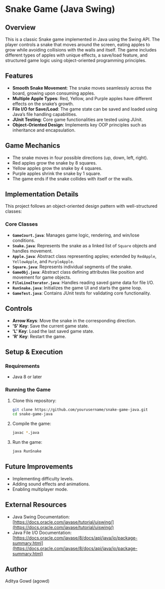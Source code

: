 # Snake Game (Java Swing)

## Overview
This is a classic Snake game implemented in Java using the Swing API. The player controls a snake that moves around the screen, eating apples to grow while avoiding collisions with the walls and itself. The game includes different types of apples with unique effects, a save/load feature, and structured game logic using object-oriented programming principles.

## Features
- **Smooth Snake Movement**: The snake moves seamlessly across the board, growing upon consuming apples.
- **Multiple Apple Types**: Red, Yellow, and Purple apples have different effects on the snake’s growth.
- **File I/O for Save/Load**: The game state can be saved and loaded using Java’s file handling capabilities.
- **JUnit Testing**: Core game functionalities are tested using JUnit.
- **Object-Oriented Design**: Implements key OOP principles such as inheritance and encapsulation.

## Game Mechanics
- The snake moves in four possible directions (up, down, left, right).
- Red apples grow the snake by 8 squares.
- Yellow apples grow the snake by 4 squares.
- Purple apples shrink the snake by 1 square.
- The game ends if the snake collides with itself or the walls.

## Implementation Details
This project follows an object-oriented design pattern with well-structured classes:

### Core Classes
- **`GameCourt.java`**: Manages game logic, rendering, and win/lose conditions.
- **`Snake.java`**: Represents the snake as a linked list of `Square` objects and handles movement.
- **`Apple.java`**: Abstract class representing apples; extended by `RedApple`, `YellowApple`, and `PurpleApple`.
- **`Square.java`**: Represents individual segments of the snake.
- **`GameObj.java`**: Abstract class defining attributes like position and movement for game objects.
- **`FileLineIterator.java`**: Handles reading saved game data for file I/O.
- **`RunSnake.java`**: Initializes the game UI and starts the game loop.
- **`GameTest.java`**: Contains JUnit tests for validating core functionality.

## Controls
- **Arrow Keys**: Move the snake in the corresponding direction.
- **'S' Key**: Save the current game state.
- **'L' Key**: Load the last saved game state.
- **'R' Key**: Restart the game.

## Setup & Execution
### Requirements
- Java 8 or later

### Running the Game
1. Clone this repository:
   ```sh
   git clone https://github.com/yourusername/snake-game-java.git
   cd snake-game-java
   ```
2. Compile the game:
   ```sh
   javac *.java
   ```
3. Run the game:
   ```sh
   java RunSnake
   ```

## Future Improvements
- Implementing difficulty levels.
- Adding sound effects and animations.
- Enabling multiplayer mode.

## External Resources
- Java Swing Documentation: [https://docs.oracle.com/javase/tutorial/uiswing/](https://docs.oracle.com/javase/tutorial/uiswing/)
- Java File I/O Documentation: [https://docs.oracle.com/javase/8/docs/api/java/io/package-summary.html](https://docs.oracle.com/javase/8/docs/api/java/io/package-summary.html)

## Author
Aditya Gowd (agowd)

